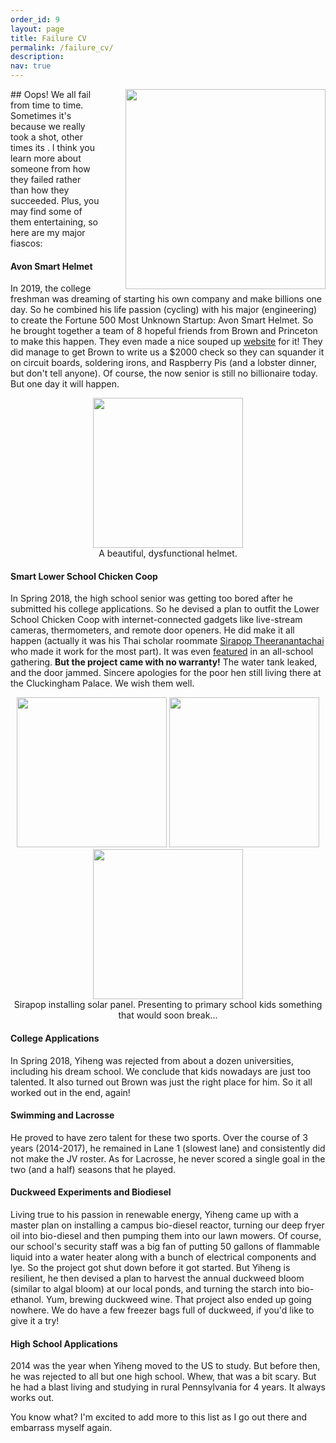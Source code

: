```yaml
---
order_id: 9
layout: page
title: Failure CV
permalink: /failure_cv/
description: 
nav: true
---
```


<img style="float: right; padding-left:40px;" width="320" src="https://yxie20.github.io/assets/img/fiasco.jpg">
## Oops! 
We all fail from time to time. Sometimes it's because we really took a shot, other times its .
I think you learn more about someone from how they failed rather than how they succeeded. 
Plus, you may find some of them entertaining, so here are my major fiascos:

#### Avon Smart Helmet
In 2019, the college freshman was dreaming of starting his own company and make billions one day. 
So he combined his life passion (cycling) with his major (engineering) to create the Fortune 500 
Most Unknown Startup: Avon Smart Helmet. So he brought together a team of 8 hopeful friends from 
Brown and Princeton to make this happen. They even made a nice souped up 
[website](https://avonsmarthelmet.wixsite.com/website) for it! 
They did manage to get Brown to write us a $2000 check so they can squander it on circuit boards, 
soldering irons, and Raspberry Pis (and a lobster dinner, but don't tell anyone). 
Of course, the now senior is still no billionaire today. But one day it will happen.

<p align="center">
<img width="240" src="https://yxie20.github.io/assets/img/helmet.png">
<br/> A beautiful, dysfunctional helmet.
</p>

#### Smart Lower School Chicken Coop
In Spring 2018, the high school senior was getting too bored after he submitted his college 
applications. So he devised a plan to outfit the Lower School Chicken Coop with internet-connected
gadgets like live-stream cameras, thermometers, and remote door openers. He did make it all happen
(actually it was his Thai scholar roommate [Sirapop Theeranantachai](https://www.linkedin.com/in/stheera/)
who made it work for the most part). It was even [featured](https://www.youtube.com/watch?v=VIiHRNy9Loc&feature=youtu.be) 
in an all-school gathering. **But the project came with no warranty!** The water tank leaked, and 
the door jammed. Sincere apologies for the poor hen still living there at the Cluckingham Palace. 
We wish them well.

<p align="center">
<img width="240" src="https://yxie20.github.io/assets/img/coop.jpg">
<img width="240" src="https://yxie20.github.io/assets/img/coopkid1.jpg">
<img width="240" src="https://yxie20.github.io/assets/img/coopkid2.jpg">
<br/>Sirapop installing solar panel. Presenting to primary school kids something that would soon break...
</p>

#### College Applications
In Spring 2018, Yiheng was rejected from about a dozen universities, including his dream school. 
We conclude that kids nowadays are just too talented. It also turned out Brown was just the right
place for him. So it all worked out in the end, again!


#### Swimming and Lacrosse
He proved to have zero talent for these two sports. Over the course of 3 years (2014-2017), he 
remained in Lane 1 (slowest lane) and consistently did not make the JV roster. As for Lacrosse, 
he never scored a single goal in the two (and a half) seasons that he played.


#### Duckweed Experiments and Biodiesel
Living true to his passion in renewable energy, Yiheng came up with a master plan on installing a 
campus bio-diesel reactor, turning our deep fryer oil into bio-diesel and then pumping them into 
our lawn mowers. Of course, our school's security staff was a big fan of putting 50 gallons of 
flammable liquid into a water heater along with a bunch of electrical components and lye. So the 
project got shut down before it got started. But Yiheng is resilient, he then devised a plan to 
harvest the annual duckweed bloom (similar to algal bloom) at our local ponds, and turning the starch
into bio-ethanol. Yum, brewing duckweed wine. That project also ended up going nowhere. 
We do have a few freezer bags full of duckweed, if you'd like to give it a try!


#### High School Applications
2014 was the year when Yiheng moved to the US to study. But before then, he was rejected to all but 
one high school. Whew, that was a bit scary. But he had a blast living and studying in rural 
Pennsylvania for 4 years. It always works out.


You know what? I'm excited to add more to this list as I go out there and embarrass myself again.